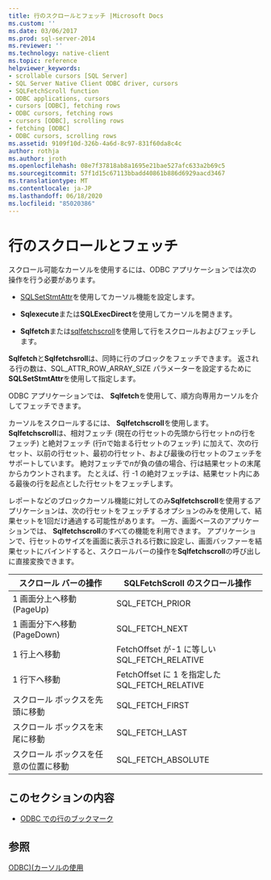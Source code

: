 ```yaml
---
title: 行のスクロールとフェッチ |Microsoft Docs
ms.custom: ''
ms.date: 03/06/2017
ms.prod: sql-server-2014
ms.reviewer: ''
ms.technology: native-client
ms.topic: reference
helpviewer_keywords:
- scrollable cursors [SQL Server]
- SQL Server Native Client ODBC driver, cursors
- SQLFetchScroll function
- ODBC applications, cursors
- cursors [ODBC], fetching rows
- ODBC cursors, fetching rows
- cursors [ODBC], scrolling rows
- fetching [ODBC]
- ODBC cursors, scrolling rows
ms.assetid: 9109f10d-326b-4a6d-8c97-831f60da8c4c
author: rothja
ms.author: jroth
ms.openlocfilehash: 08e7f37818ab8a1695e21bae527afc633a2b69c5
ms.sourcegitcommit: 57f1d15c67113bbadd40861b886d6929aacd3467
ms.translationtype: MT
ms.contentlocale: ja-JP
ms.lasthandoff: 06/18/2020
ms.locfileid: "85020386"
---
```

# <a name="scrolling-and-fetching-rows"></a>行のスクロールとフェッチ
  スクロール可能なカーソルを使用するには、ODBC アプリケーションでは次の操作を行う必要があります。  
  
-   [SQLSetStmtAttr](../native-client-odbc-api/sqlsetstmtattr.md)を使用してカーソル機能を設定します。  
  
-   **Sqlexecute**または**SQLExecDirect**を使用してカーソルを開きます。  
  
-   **Sqlfetch**または[sqlfetchscroll](../native-client-odbc-api/sqlfetchscroll.md)を使用して行をスクロールおよびフェッチします。  
  
 **Sqlfetch**と**Sqlfetchsroll**は、同時に行のブロックをフェッチできます。 返される行の数は、SQL_ATTR_ROW_ARRAY_SIZE パラメーターを設定するために**SQLSetStmtAttr**を使用して指定します。  
  
 ODBC アプリケーションでは、 **Sqlfetch**を使用して、順方向専用カーソルを介してフェッチできます。  
  
 カーソルをスクロールするには、 **Sqlfetchscroll**を使用します。 **Sqlfetchscroll**は、相対フェッチ (現在の行セットの先頭から行セット*n*の行をフェッチ) と絶対フェッチ (行*n*で始まる行セットのフェッチ) に加えて、次の行セット、以前の行セット、最初の行セット、および最後の行セットのフェッチをサポートしています。 絶対フェッチで*n*が負の値の場合、行は結果セットの末尾からカウントされます。 たとえば、行 -1 の絶対フェッチは、結果セット内にある最後の行を起点とした行セットをフェッチします。  
  
 レポートなどのブロックカーソル機能に対してのみ**Sqlfetchscroll**を使用するアプリケーションは、次の行セットをフェッチするオプションのみを使用して、結果セットを1回だけ通過する可能性があります。 一方、画面ベースのアプリケーションでは、 **Sqlfetchscroll**のすべての機能を利用できます。 アプリケーションで、行セットのサイズを画面に表示される行数に設定し、画面バッファーを結果セットにバインドすると、スクロールバーの操作を**Sqlfetchscroll**の呼び出しに直接変換できます。  
  
|スクロール バーの操作|SQLFetchScroll のスクロール操作|  
|--------------------------|-------------------------------------|  
|1 画面分上へ移動 (PageUp)|SQL_FETCH_PRIOR|  
|1 画面分下へ移動 (PageDown)|SQL_FETCH_NEXT|  
|1 行上へ移動|FetchOffset が-1 に等しい SQL_FETCH_RELATIVE|  
|1 行下へ移動|FetchOffset に 1 を指定した SQL_FETCH_RELATIVE |  
|スクロール ボックスを先頭に移動|SQL_FETCH_FIRST|  
|スクロール ボックスを末尾に移動|SQL_FETCH_LAST|  
|スクロール ボックスを任意の位置に移動|SQL_FETCH_ABSOLUTE|  
  
## <a name="in-this-section"></a>このセクションの内容  
  
-   [ODBC での行のブックマーク](scrolling-and-fetching-rows-bookmarking-rows-in-odbc.md)  
  
## <a name="see-also"></a>参照  
 [ODBC&#41;&#40;カーソルの使用](using-cursors-odbc.md)  
  
  

